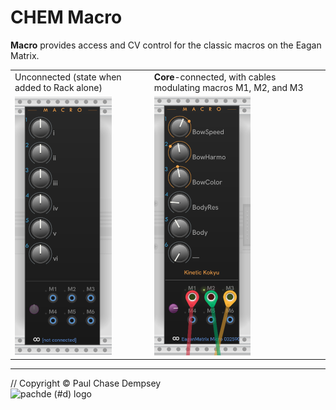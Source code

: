 # CHEM Macro

**Macro** provides access and CV control for the classic macros on the Eagan Matrix.

| | |
| -- | -- |
| Unconnected (state when added to Rack alone) | **Core**-connected, with cables modulating macros M1, M2, and M3 |
| ![CHEM Macro module](./image/macro-default.png) | ![Connected CHEM Macro module](./image/macro-conn.png) |

---

// Copyright © Paul Chase Dempsey\
![pachde (#d) logo](./image/Logo.svg)
